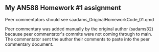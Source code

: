 ## My AN588 Homework #1 assignment

Peer commentators should see saadams_OriginalHomeworkCode_01.qmd

Peer commentary was added manually by the original author (sadams32) because peer commentator's commits were not coming through to main. The commentator sent the author their comments to paste into the peer commentary document.
